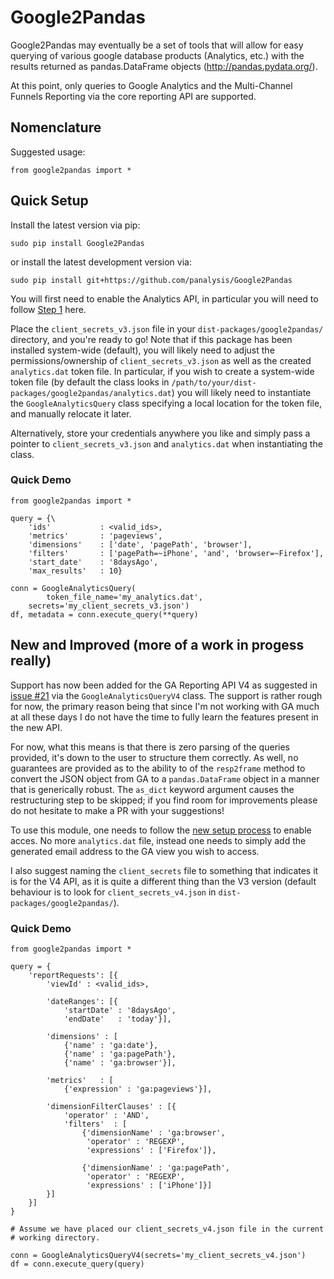 # Google2Pandas
Google2Pandas may eventually be a set of tools that will allow for easy querying of various google database products (Analytics, etc.) with the results returned as pandas.DataFrame objects (http://pandas.pydata.org/).

At this point, only queries to Google Analytics and the Multi-Channel Funnels Reporting via the core reporting API are supported.

## Nomenclature
Suggested usage: 
```
from google2pandas import *
```

## Quick Setup
Install the latest version via pip:
```
sudo pip install Google2Pandas
```

or install the latest development version via:
```
sudo pip install git+https://github.com/panalysis/Google2Pandas
```

You will first need to enable the Analytics API, in particular you will need to follow [Step 1](https://developers.google.com/analytics/devguides/reporting/core/v3/quickstart/installed-py) here.

Place the `client_secrets_v3.json` file in your `dist-packages/google2pandas/` directory, and you're ready to go!  Note that if this package has been installed system-wide (default), you will likely need to adjust the permissions/ownership of `client_secrets_v3.json` as well as the created `analytics.dat` token file. In particular, if you wish to create a system-wide token file (by default the class looks in `/path/to/your/dist-packages/google2pandas/analytics.dat`) you will likely need to instantiate the `GoogleAnalyticsQuery` class specifying a local location for the token file, and manually relocate it later.

Alternatively, store your credentials anywhere you like and simply pass a pointer to `client_secrets_v3.json` and `analytics.dat` when instantiating the class.

### Quick Demo
```
from google2pandas import *

query = {\
    'ids'           : <valid_ids>,
    'metrics'       : 'pageviews',
    'dimensions'    : ['date', 'pagePath', 'browser'],
    'filters'       : ['pagePath=~iPhone', 'and', 'browser=~Firefox'],
    'start_date'    : '8daysAgo',
    'max_results'   : 10}
    
conn = GoogleAnalyticsQuery(
        token_file_name='my_analytics.dat',
	secrets='my_client_secrets_v3.json')
df, metadata = conn.execute_query(**query)
```

## New and Improved (more of a work in progess really)
Support has now been added for the GA Reporting API V4 as suggested in [issue #21](https://github.com/panalysis/Google2Pandas/issues/21) via the `GoogleAnalyticsQueryV4` class. The support is rather rough for now, the primary reason being that since I'm not working with GA much at all these days I do not have the time to fully learn the features present in the new API.

For now, what this means is that there is zero parsing of the queries provided, it's down to the user to structure them correctly. As well, no guarantees are provided as to the ability to of the `resp2frame` method to convert the JSON object from GA to a `pandas.DataFrame` object in a manner that is generically robust. The `as_dict` keyword argument causes the restructuring step to be skipped; if you find room for improvements please do not hesitate to make a PR with your suggestions!

To use this module, one needs to follow the [new setup process](https://developers.google.com/analytics/devguides/reporting/core/v4/quickstart/service-py) to enable acces. No more `analytics.dat` file, instead one needs to simply add the generated email address to the GA view you wish to access.

I also suggest naming the `client_secrets` file to something that indicates it is for the V4 API, as it is quite a different thing than the V3 version (default behaviour is to look for `client_secrets_v4.json` in `dist-packages/google2pandas/`).

### Quick Demo
```
from google2pandas import *

query = {
    'reportRequests': [{
        'viewId' : <valid_ids>,
        
        'dateRanges': [{
            'startDate' : '8daysAgo',
            'endDate'   : 'today'}],
            
        'dimensions' : [
            {'name' : 'ga:date'}, 
            {'name' : 'ga:pagePath'},
            {'name' : 'ga:browser'}],
            
        'metrics'   : [
            {'expression' : 'ga:pageviews'}],
            
        'dimensionFilterClauses' : [{
            'operator' : 'AND',
            'filters'  : [
                {'dimensionName' : 'ga:browser',
                 'operator' : 'REGEXP',
                 'expressions' : ['Firefox']},
                 
                {'dimensionName' : 'ga:pagePath',
                 'operator' : 'REGEXP',
                 'expressions' : ['iPhone']}]
        }]
    }]
}
    
# Assume we have placed our client_secrets_v4.json file in the current
# working directory.

conn = GoogleAnalyticsQueryV4(secrets='my_client_secrets_v4.json')
df = conn.execute_query(query)
```
